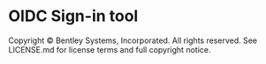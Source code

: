 # OIDC Sign-in tool

Copyright © Bentley Systems, Incorporated. All rights reserved. See LICENSE.md for license terms and full copyright notice.
